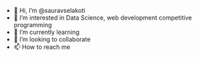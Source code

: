 - 👋 Hi, I’m @sauravselakoti
- 👀 I’m interested in Data Science, web development competitive programming 
- 🌱 I’m currently learning 
- 💞️ I’m looking to collaborate 
- 📫 How to reach me 

<!---
sauravselakoti/sauravselakoti is a ✨ special ✨ repository because its `README.md` (this file) appears on your GitHub profile.
You can click the Preview link to take a look at your changes.
--->
